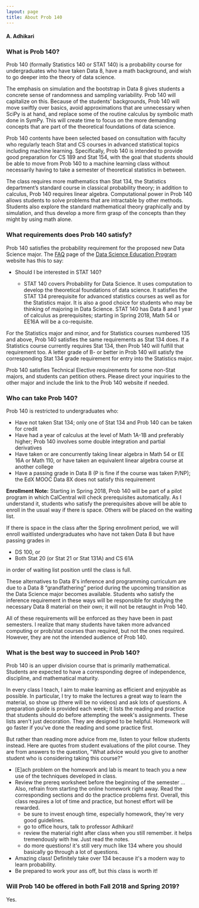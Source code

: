 ```yaml
---
layout: page
title: About Prob 140
---
```


#### A. Adhikari ####

### What is Prob 140? ###

Prob 140 (formally Statistics 140 or STAT 140)  is a probability course for undergraduates who have taken Data 8, have a math background, and wish to go deeper into the theory of data science.

The emphasis on simulation and the bootstrap in Data 8 gives students a concrete sense of randomness and sampling variability. Prob 140 will capitalize on this. Because of the students' backgrounds, Prob 140 will move swiftly over basics, avoid approximations that are unnecessary when SciPy is at hand, and replace some of the routine calculus by symbolic math done in SymPy. This will create time to focus on the more demanding concepts that are part of the theoretical foundations of data science.

Prob 140 contents have been selected based on consultation with faculty who regularly teach Stat and CS courses in advanced statistical topics including machine learning. Specifically, Prob 140 is intended to provide good preparation for CS 189 and Stat 154, with the goal that students should be able to move from Prob 140 to a machine learning class without necessarily having to take a semester of theoretical statistics in between.

The class requires more mathematics than Stat 134, the Statistics department’s standard course in classical probability theory; in addition to calculus, Prob 140 requires linear algebra. Computational power in Prob 140 allows students to solve problems that are intractable by other methods. Students also explore the standard mathematical theory graphically and by simulation, and thus develop a more firm grasp of the concepts than they might by using math alone.

### What requirements does Prob 140 satisfy? ###

Prob 140 satisfies the probability requirement for the proposed new Data Science major. The [FAQ](https://data.berkeley.edu/education/faqs) page of the [Data Science Education Program](https://data.berkeley.edu/education) website has this to say:

- Should I be interested in STAT 140?

    - STAT 140 covers Probability for Data Science. It uses computation to develop the theoretical foundations of data science. It satisfies the STAT 134 prerequisite for advanced statistics courses as well as for the Statistics major. It is also a good choice for students who may be thinking of majoring in Data Science. STAT 140 has Data 8 and 1 year of calculus as prerequisites; starting in Spring 2018, Math 54 or EE16A will be a co-requisite.

For the Statistics major and minor, and for Statistics courses numbered 135 and above, Prob 140 satisfies the same requirements as Stat 134 does. If a Statistics course currently requires Stat 134, then Prob 140 will fulfill that requirement too. A letter grade of B- or better in Prob 140 will satisfy the corresponding Stat 134 grade requirement for entry into the Statistics major.

Prob 140 satisfies Technical Elective requirements for some non-Stat majors, and students can petition others. Please direct your inquiries to the other major and include the link to the Prob 140 website if needed.

### Who can take Prob 140? ###

Prob 140 is restricted to undergraduates who:

- Have not taken Stat 134; only one of Stat 134 and Prob 140 can be taken for credit
- Have had a year of calculus at the level of Math 1A-1B and preferably higher; Prob 140 involves some double integration and partial derivatives
- Have taken or are concurrently taking linear algebra in Math 54 or EE 16A or Math 110, or have taken an equivalent linear algebra course at another college
- Have a passing grade in Data 8 (P is fine if the course was taken P/NP); the EdX MOOC Data 8X does not satisfy this requirement

**Enrollment Note:** Starting in Spring 2018, Prob 140 will be part of a pilot program in which CalCentral will check prerequisites automatically. As I understand it, students who satisfy the prerequisites above will be able to enroll in the usual way if there is space. Others will be placed on the waiting list.

If there is space in the class after the Spring enrollment period, we will enroll waitlisted undergraduates who have not taken Data 8 but have passing grades in
- DS 100, or
- Both Stat 20 (or Stat 21 or Stat 131A) and CS 61A

in order of waiting list position until the class is full.

These alternatives to Data 8's inference and programming curriculum are due to a Data 8 “grandfathering” period during the upcoming transition as the Data Science major becomes available.  Students who satisfy the inference requirement in these ways will be responsible for studying the necessary Data 8 material on their own; it will not be retaught in Prob 140.

All of these requirements will be enforced as they have been in past semesters. I realize that many students have taken more advanced computing or prob/stat courses than required, but not the ones required. However, they are not the intended audience of Prob 140.

### What is the best way to succeed in Prob 140? ###

Prob 140 is an upper division course that is primarily mathematical. Students are expected to have a corresponding degree of independence, discipline, and mathematical maturity.

In every class I teach, I aim to make learning as efficient and enjoyable as possible. In particular, I try to make the lectures a great way to learn the material, so show up (there will be no videos) and ask lots of questions. A preparation guide is provided each week; it lists the reading and practice that students should do before attempting the week's assignments. These lists aren't just decoration. They are designed to be helpful. Homework will go faster if you've done the reading and some practice first.

But rather than reading more advice from me, listen to your fellow students instead. Here are quotes from student evaluations of the pilot course. They are from answers to the question, "What advice would you give to another student who is considering taking this course?"
- [E]ach problem on the homework and lab is meant to teach you a new use of the techniques developed in class.
- Review the prereq worksheet before the beginning of the semester ... Also, refrain from starting the online homework right away. Read the corresponding sections and do the practice problems first. Overall, this class requires a lot of time and practice, but honest effort will be rewarded.
    - be sure to invest enough time, especially homework, they're very good guidelines.
    - go to office hours, talk to professor Adhikari!
    - review the material right after class when you still remember. it helps tremendously with hw. Just read the notes.
    - do more questions! it's still very much like 134 where you should basically go through a lot of questions.
- Amazing class! Definitely take over 134 because it's a modern way to learn probability.
- Be prepared to work your ass off, but this class is worth it!

### Will Prob 140 be offered in both Fall 2018 and Spring 2019? ###
Yes.
